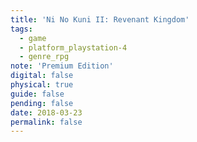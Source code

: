 ```yaml
---
title: 'Ni No Kuni II: Revenant Kingdom'
tags:
  - game
  - platform_playstation-4
  - genre_rpg
note: 'Premium Edition'
digital: false
physical: true
guide: false
pending: false
date: 2018-03-23
permalink: false
---
```

